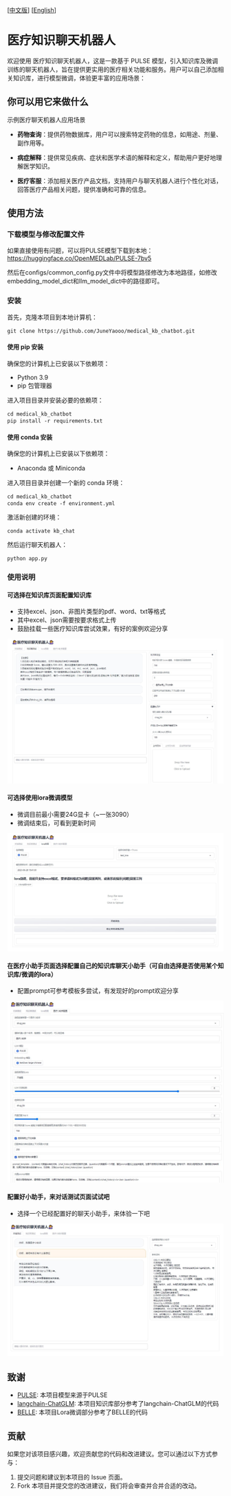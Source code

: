 [[中文版](https://github.com/JuneYaooo/medical_kb_chatbot/blob/main/README.md)] [[English](https://github.com/JuneYaooo/medical_kb_chatbot/blob/main/README_en.md)]

# 医疗知识聊天机器人

欢迎使用 医疗知识聊天机器人，这是一款基于 PULSE 模型，引入知识库及微调训练的聊天机器人，旨在提供更实用的医疗相关功能和服务。用户可以自己添加相关知识库，进行模型微调，体验更丰富的应用场景：

## 你可以用它来做什么

示例医疗聊天机器人应用场景

- **药物查询**：提供药物数据库，用户可以搜索特定药物的信息，如用途、剂量、副作用等。

- **病症解释**：提供常见疾病、症状和医学术语的解释和定义，帮助用户更好地理解医学知识。

- **医疗客服**：添加相关医疗产品文档，支持用户与聊天机器人进行个性化对话，回答医疗产品相关问题，提供准确和可靠的信息。

## 使用方法

### 下载模型与修改配置文件

如果直接使用有问题，可以将PULSE模型下载到本地：https://huggingface.co/OpenMEDLab/PULSE-7bv5

然后在configs/common_config.py文件中将模型路径修改为本地路径，如修改embedding_model_dict和llm_model_dict中的路径即可。

### 安装

首先，克隆本项目到本地计算机：

```
git clone https://github.com/JuneYaooo/medical_kb_chatbot.git
```

#### 使用 pip 安装

确保您的计算机上已安装以下依赖项：

- Python 3.9
- pip 包管理器

进入项目目录并安装必要的依赖项：

```
cd medical_kb_chatbot
pip install -r requirements.txt
```

#### 使用 conda 安装

确保您的计算机上已安装以下依赖项：

- Anaconda 或 Miniconda

进入项目目录并创建一个新的 conda 环境：

```
cd medical_kb_chatbot
conda env create -f environment.yml
```

激活新创建的环境：

```
conda activate kb_chat
```

然后运行聊天机器人：

```
python app.py
```

### 使用说明
#### 可选择在知识库页面配置知识库
- 支持excel、json、非图片类型的pdf、word、txt等格式
- 其中excel、json需要按要求格式上传
- 鼓励挂载一些医疗知识库尝试效果，有好的案例欢迎分享

![知识库配置](img/2.jpg)

#### 可选择使用lora微调模型
- 微调目前最小需要24G显卡（~一张3090）
- 微调结束后，可看到更新时间

![Lora微调](img/3.jpg)

#### 在医疗小助手页面选择配置自己的知识库聊天小助手（可自由选择是否使用某个知识库/微调的lora）
- 配置prompt可参考模板多尝试，有发现好的prompt欢迎分享

![配置](img/4.jpg)

#### 配置好小助手，来对话测试页面试试吧

- 选择一个已经配置好的聊天小助手，来体验一下吧

![使用](img/1.jpg)

## 致谢

- [PULSE](https://github.com/openmedlab/PULSE): 本项目模型来源于PULSE
- [langchain-ChatGLM](https://github.com/imClumsyPanda/langchain-ChatGLM): 本项目知识库部分参考了langchain-ChatGLM的代码
- [BELLE](https://github.com/LianjiaTech/BELLE): 本项目Lora微调部分参考了BELLE的代码

## 贡献

如果您对该项目感兴趣，欢迎贡献您的代码和改进建议。您可以通过以下方式参与：

1. 提交问题和建议到本项目的 Issue 页面。
2. Fork 本项目并提交您的改进建议，我们将会审查并合并合适的改动。
